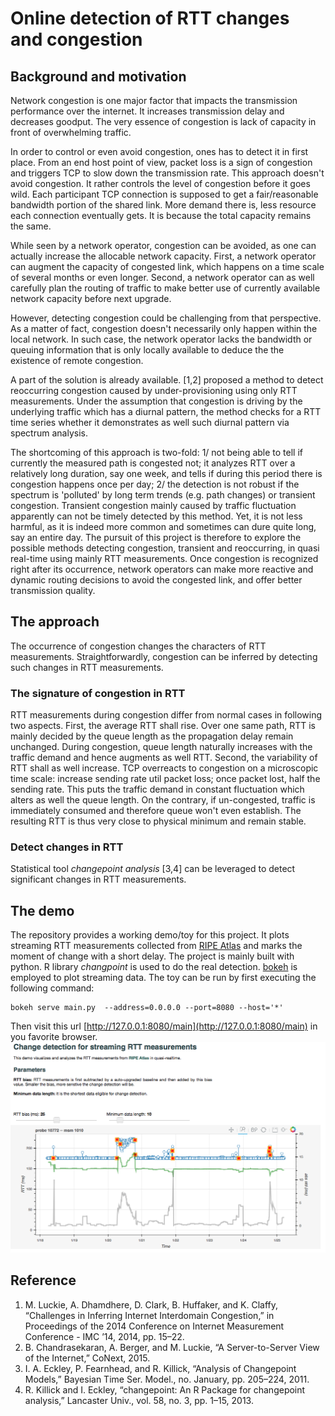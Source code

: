 # Online detection of RTT changes and congestion

## Background and motivation
Network congestion is one major factor that impacts the transmission performance over the internet. 
It increases transmission delay and decreases goodput.
The very essence of congestion is lack of capacity in front of overwhelming traffic.

In order to control or even avoid congestion, ones has to detect it in first place.
From an end host point of view, packet loss is a sign of congestion and triggers
TCP to slow down the transmission rate.
This approach doesn't avoid congestion. 
It rather controls the level of congestion before it goes wild.
Each participant TCP connection is supposed to get a fair/reasonable 
bandwidth portion of the shared link.
More demand there is, less resource each connection eventually gets.
It is because the total capacity remains the same.

While seen by a network operator, congestion can be avoided, 
as one can actually increase the allocable network capacity.
First, a network operator can augment the capacity of congested link, which
happens on a time scale of several months or even longer.
Second, a network operator can as well carefully plan the routing of traffic
 to make better use of currently available network capacity before next upgrade.

However, detecting congestion could be challenging from that perspective.
As a matter of fact, congestion doesn't necessarily only happen within the local network.
In such case, the network operator lacks the bandwidth or queuing information that is
only locally available to deduce the the existence of remote congestion.


A part of the solution is already available. [1,2] proposed a method to detect
reoccurring congestion caused by under-provisioning using only RTT measurements.
Under the assumption that congestion is driving by the underlying traffic which has a diurnal
pattern, the method checks for a RTT time series whether it demonstrates as well such
 diurnal pattern via spectrum analysis. 

The shortcoming of this approach is two-fold: 1/ not being able to tell if currently 
the measured path is congested not; it analyzes RTT over a relatively long duration, say one week,
and tells if during this period there is congestion happens once per day; 
2/ the detection is not robust if the spectrum is
'polluted' by long term trends (e.g. path changes) or transient congestion.
Transient congestion mainly caused by traffic fluctuation apparently can not be timely detected by
this method.
Yet, it is not less harmful, as it is indeed more common and sometimes can dure quite long, say an entire day.
The pursuit of this project is therefore to explore the possible methods detecting
congestion, transient and reoccurring, in quasi real-time using mainly RTT measurements.
Once congestion is recognized right after its occurrence, network operators can make more
reactive and dynamic routing decisions to avoid the congested link, and offer better transmission quality.

## The approach
The occurrence of congestion changes the characters of RTT measurements.
Straightforwardly, congestion can be inferred by detecting such changes in RTT measurements.
### The signature of congestion in RTT
RTT measurements during congestion differ from normal cases in following two aspects.
First, the average RTT shall rise.
Over one same path, RTT is mainly decided by the queue length as the propagation delay remain unchanged.
During congestion, queue length naturally increases with the traffic demand and hence augments as well RTT.
Second, the variability of RTT shall as well increase.
TCP overreacts to congestion on a microscopic time scale: increase sending rate util packet loss;
once packet lost, half the sending rate.
This puts the traffic demand in constant fluctuation which alters as well the queue length.
On the contrary, if un-congested, traffic is immediately consumed and therefore queue won't even establish.
The resulting RTT is thus very close to physical minimum and remain stable.
### Detect changes in RTT
Statistical tool *changepoint analysis* [3,4] can be leveraged to detect significant changes in RTT measurements.


## The demo
The repository provides a working demo/toy for this project.
It plots streaming RTT measurements collected from [RIPE Atlas](https://atlas.ripe.net) and marks the moment of change with a short delay.
The project is mainly built with python. R library *changpoint* is used to do the real detection. 
[bokeh](http://bokeh.pydata.org) is employed to plot streaming data.
The toy can be run by first executing the following command:
```
bokeh serve main.py  --address=0.0.0.0 --port=8080 --host='*'
```
Then visit this url [http://127.0.0.1:8080/main](http://127.0.0.1:8080/main) in you favorite browser.
![Example](/example.png)

## Reference
1. M. Luckie, A. Dhamdhere, D. Clark, B. Huffaker, and K. Claffy, “Challenges in Inferring Internet Interdomain Congestion,” in Proceedings of the 2014 Conference on Internet Measurement Conference - IMC ’14, 2014, pp. 15–22.
2. B. Chandrasekaran, A. Berger, and M. Luckie, “A Server-to-Server View of the Internet,” CoNext, 2015.
3. I. A. Eckley, P. Fearnhead, and R. Killick, “Analysis of Changepoint Models,” Bayesian Time Ser. Model., no. January, pp. 205–224, 2011.
4. R. Killick and I. Eckley, “changepoint: An R Package for changepoint analysis,” Lancaster Univ., vol. 58, no. 3, pp. 1–15, 2013.